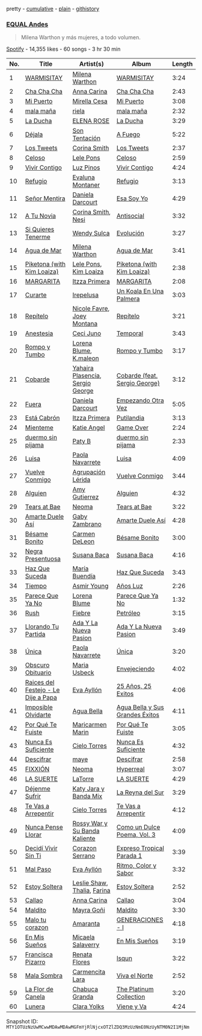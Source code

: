 pretty - [cumulative](/playlists/cumulative/37i9dQZF1DX27DJRLhzQiD.md) - [plain](/playlists/plain/37i9dQZF1DX27DJRLhzQiD) - [githistory](https://github.githistory.xyz/mackorone/spotify-playlist-archive/blob/main/playlists/plain/37i9dQZF1DX27DJRLhzQiD)

### [EQUAL Andes](https://open.spotify.com/playlist/37i9dQZF1DX27DJRLhzQiD)

> Milena Warthon y más mujeres, a todo volumen.

[Spotify](https://open.spotify.com/user/spotify) - 14,355 likes - 60 songs - 3 hr 30 min

| No. | Title | Artist(s) | Album | Length |
|---|---|---|---|---|
| 1 | [WARMISITAY](https://open.spotify.com/track/6PI8OSjXRVqzQA3S8lPnMl) | [Milena Warthon](https://open.spotify.com/artist/65vjAwgtLCwB1nQE7V5eMd) | [WARMISITAY](https://open.spotify.com/album/27BrKlycAoVnEUDz1v5amr) | 3:24 |
| 2 | [Cha Cha Cha](https://open.spotify.com/track/02r4y9kqU8GQYX2kg32n6W) | [Anna Carina](https://open.spotify.com/artist/7moMwCf6s2SVquYO0rrlR8) | [Cha Cha Cha](https://open.spotify.com/album/6FhtQQydH3Y6SNb1X6UgFn) | 2:43 |
| 3 | [Mi Puerto](https://open.spotify.com/track/2wh6HyExhr98sPSheAujlZ) | [Mirella Cesa](https://open.spotify.com/artist/72c8wfi2kFbRPRLuzT4rVj) | [Mi Puerto](https://open.spotify.com/album/3scDuyV2APpWofquaEGNTP) | 3:08 |
| 4 | [mala maña](https://open.spotify.com/track/1YXvGPJqEL11QY7Lg2yM31) | [riela](https://open.spotify.com/artist/5K3Lwty6gv1gtuPn3gcf3A) | [mala maña](https://open.spotify.com/album/6Cp3h4pPq3SUbVzQlFmr20) | 2:32 |
| 5 | [La Ducha](https://open.spotify.com/track/6K8b79GjwyTgg0Juafi5v1) | [ELENA ROSE](https://open.spotify.com/artist/0zO8yNnw5GQgutcIyXfGBY) | [La Ducha](https://open.spotify.com/album/3cRg2kyX1JIc1bCKnjbdnp) | 3:29 |
| 6 | [Déjala](https://open.spotify.com/track/4Aa6TYTI7q9SqnPKVA7Lfq) | [Son Tentación](https://open.spotify.com/artist/1KDHOxKG7fC0sp3HE8VfEi) | [A Fuego](https://open.spotify.com/album/3W7PrpNjJDSFkOpAiITb7m) | 5:22 |
| 7 | [Los Tweets](https://open.spotify.com/track/1Jh7skKg0LaCQHGXRtLf2g) | [Corina Smith](https://open.spotify.com/artist/7mXfsy3lF4kU0f2KTNKSr8) | [Los Tweets](https://open.spotify.com/album/4Rrdn0CXxUWpiCQqssrdRX) | 2:37 |
| 8 | [Celoso](https://open.spotify.com/track/33zcmmElV1YbRZe57biUjg) | [Lele Pons](https://open.spotify.com/artist/6i3DxIlAqnDkwELLw4aVrx) | [Celoso](https://open.spotify.com/album/0gXUZc4bTQzNqLvIyeObHm) | 2:59 |
| 9 | [Vivir Contigo](https://open.spotify.com/track/0XB66yNWY2LGLZrurpSkLG) | [Luz Pinos](https://open.spotify.com/artist/23D2NCgVNbve7gXb2AjOFM) | [Vivir Contigo](https://open.spotify.com/album/1QGGfBqYnDq2uwlVMDHLjs) | 4:24 |
| 10 | [Refugio](https://open.spotify.com/track/5iGcOpA2ZVzmpi5gqjHQEA) | [Evaluna Montaner](https://open.spotify.com/artist/52qzWdNUp6ebjcNsvgZSiC) | [Refugio](https://open.spotify.com/album/0USsWJfpUn9FLFTy4TaImn) | 3:13 |
| 11 | [Señor Mentira](https://open.spotify.com/track/7uebcjB4PNrMzTUdxCefno) | [Daniela Darcourt](https://open.spotify.com/artist/4exGY59juoSimpcH1NiuaR) | [Esa Soy Yo](https://open.spotify.com/album/0RLzeH2Sc7cbzCoUq5V4Lk) | 4:29 |
| 12 | [A Tu Novia](https://open.spotify.com/track/5HGyi8k0gzxmvz5G1X9faK) | [Corina Smith](https://open.spotify.com/artist/7mXfsy3lF4kU0f2KTNKSr8), [Nesi](https://open.spotify.com/artist/0f6U482Lbo91QNqNFH4Tat) | [Antisocial](https://open.spotify.com/album/0fymQT4sKyeNdAJoQi79Gz) | 3:32 |
| 13 | [Si Quieres Tenerme](https://open.spotify.com/track/5aOYQ6P64bDwlsld671J7Z) | [Wendy Sulca](https://open.spotify.com/artist/3LY2cnBt6jqLEdJco5NBE2) | [Evolución](https://open.spotify.com/album/4b9k435jzvtWVZ9OSM3QGA) | 3:27 |
| 14 | [Agua de Mar](https://open.spotify.com/track/5gIgObxUAIAvUqBW59uujT) | [Milena Warthon](https://open.spotify.com/artist/65vjAwgtLCwB1nQE7V5eMd) | [Agua de Mar](https://open.spotify.com/album/3o1hlsCJ1MdPQjQgomvF42) | 3:41 |
| 15 | [Piketona \(with Kim Loaiza\)](https://open.spotify.com/track/0MBbWL85frwcC7hKCQm4r7) | [Lele Pons](https://open.spotify.com/artist/6i3DxIlAqnDkwELLw4aVrx), [Kim Loaiza](https://open.spotify.com/artist/1QivQCLVipV61DiQiyV14A) | [Piketona \(with Kim Loaiza\)](https://open.spotify.com/album/4JWW3H1HSUA5beQdZ8oj8K) | 2:38 |
| 16 | [MARGARITA](https://open.spotify.com/track/308riuOIFK07a1PV34B0rt) | [Itzza Primera](https://open.spotify.com/artist/0PlTbBrPOOOmJzprmZ4cdM) | [MARGARITA](https://open.spotify.com/album/1eyhaoTknvItzUpYYLmx6S) | 2:08 |
| 17 | [Curarte](https://open.spotify.com/track/2zB5K2Ywzi9eOhj2KbsDZ4) | [Irepelusa](https://open.spotify.com/artist/3KaNWDYObY73SDpcZBRzuw) | [Un Koala En Una Palmera](https://open.spotify.com/album/3ZAYuvF9D2gG3Qflm4Ps4U) | 3:03 |
| 18 | [Repítelo](https://open.spotify.com/track/5IDjFFu1TMknvgKVAQ1CRX) | [Nicole Favre](https://open.spotify.com/artist/6CxqJ4K3JEBR1fz2lQJNN1), [Joey Montana](https://open.spotify.com/artist/3ATyg4fGC9F8trfb0GRWmX) | [Repítelo](https://open.spotify.com/album/1DNsExIHCqxBbQci0Qc5h3) | 3:21 |
| 19 | [Anestesia](https://open.spotify.com/track/5ro0BttdQXF8ElE53ixJ5h) | [Ceci Juno](https://open.spotify.com/artist/1ej99EpQv6okGltIakeNFu) | [Temporal](https://open.spotify.com/album/783Y6IMcxDPLDkFVKSXSXi) | 3:43 |
| 20 | [Rompo y Tumbo](https://open.spotify.com/track/7pIKhHmZFaG6gVnIoE8fXQ) | [Lorena Blume](https://open.spotify.com/artist/3rv2Lj8grP2g6UhyD98L6W), [K.maleon](https://open.spotify.com/artist/34fVIn6K9SI57pQ9nbsKa3) | [Rompo y Tumbo](https://open.spotify.com/album/17DDV6cMYnnz26zyF2szBE) | 3:17 |
| 21 | [Cobarde](https://open.spotify.com/track/3w0IdrfXrlmvESogOesvOf) | [Yahaira Plasencia](https://open.spotify.com/artist/7GEHoJXxJ6wnS8dbgm0b1E), [Sergio George](https://open.spotify.com/artist/4Ht1HigABvctq7wW4D3jAC) | [Cobarde \(feat\. Sergio George\)](https://open.spotify.com/album/5mfrI3ImlLIbkiMaMGM4Uo) | 3:12 |
| 22 | [Fuera](https://open.spotify.com/track/34QE9OSoB5EMflRXe6n0uo) | [Daniela Darcourt](https://open.spotify.com/artist/4exGY59juoSimpcH1NiuaR) | [Empezando Otra Vez](https://open.spotify.com/album/3smje1WslrnJuP7fn3PRCK) | 5:05 |
| 23 | [Está Cabrón](https://open.spotify.com/track/4MDNY9gZdhmk6YEjslxhgI) | [Itzza Primera](https://open.spotify.com/artist/0PlTbBrPOOOmJzprmZ4cdM) | [Putilandia](https://open.spotify.com/album/1vKI3h0ERKvGgZqP3dsBNa) | 3:13 |
| 24 | [Mienteme](https://open.spotify.com/track/1FRXYqJfNWcNCsuvsAPtHa) | [Katie Angel](https://open.spotify.com/artist/0yLrby88zlSxFax5EMnTGf) | [Game Over](https://open.spotify.com/album/1WI4WQY8cAYwofWkmqyZm9) | 2:24 |
| 25 | [duermo sin pijama](https://open.spotify.com/track/5UL2BK6DLcqjTeORNJZrrH) | [Paty B](https://open.spotify.com/artist/6Uj2QB9FBerTdckLZfCzPs) | [duermo sin pijama](https://open.spotify.com/album/48RwFsfdrq3EOs0LP8HE2y) | 2:33 |
| 26 | [Luisa](https://open.spotify.com/track/46yArd7VDfAZxKDGoKgE7Z) | [Paola Navarrete](https://open.spotify.com/artist/45nJ2GweSs0s4gWVGHLhYu) | [Luisa](https://open.spotify.com/album/41J6vPb5TIgniMbscw4s9w) | 4:09 |
| 27 | [Vuelve Conmigo](https://open.spotify.com/track/2BC7i4R4VYEpS4Z7n5DnEk) | [Agrupación Lérida](https://open.spotify.com/artist/69G64cEF3dvIU24OpNkDp6) | [Vuelve Conmigo](https://open.spotify.com/album/7MzVUXfTzdZelck07TcVt5) | 3:44 |
| 28 | [Alguien](https://open.spotify.com/track/06GNb7cUCN6YTQmzfFd2m1) | [Amy Gutierrez](https://open.spotify.com/artist/1jrfEx1kZc8BNPLQDC7kVR) | [Alguien](https://open.spotify.com/album/6Tm5rVXr3ofn5d5vK8U6ie) | 4:32 |
| 29 | [Tears at Bae](https://open.spotify.com/track/6pENXPucJChxJiDRnww8ds) | [Neoma](https://open.spotify.com/artist/1rS9ZvNEWqnKY19g6uiqip) | [Tears at Bae](https://open.spotify.com/album/3vi5FG3o3lIdbGG6Ztu3JF) | 3:22 |
| 30 | [Amarte Duele Así](https://open.spotify.com/track/35SW0fa2wxR7Jc7bqbt80n) | [Gaby Zambrano](https://open.spotify.com/artist/4jIRqX8X6rSrmxIIl1ytFX) | [Amarte Duele Así](https://open.spotify.com/album/5OqvTYnHOD4COdn8vxn021) | 4:28 |
| 31 | [Bésame Bonito](https://open.spotify.com/track/5wiP01qdBYlarxTj8uI40n) | [Carmen DeLeon](https://open.spotify.com/artist/6vVKjeD0dvsg5EVMEUxI1l) | [Bésame Bonito](https://open.spotify.com/album/5o9DsjFypLEtnfGvbSK9Zi) | 3:00 |
| 32 | [Negra Presentuosa](https://open.spotify.com/track/3jooX1EZOvGdaYaG52c6YS) | [Susana Baca](https://open.spotify.com/artist/1DiaZsjdOzFCdk7Dw9KIs0) | [Susana Baca](https://open.spotify.com/album/5rvmqZXWJaqmZC2FVzz4WS) | 4:16 |
| 33 | [Haz Que Suceda](https://open.spotify.com/track/536jJ35C2ffUenqA9e2JMx) | [María Buendía](https://open.spotify.com/artist/6Homgh6CeRc8pXDca1xmxw) | [Haz Que Suceda](https://open.spotify.com/album/3xPOdaKfRdSs39dEhWy04J) | 3:43 |
| 34 | [Tiempo](https://open.spotify.com/track/1nsiPGzcLFP9upVrzleLRW) | [Asmir Young](https://open.spotify.com/artist/2oUCnlGXMjbBgRBab3vb8E) | [Años Luz](https://open.spotify.com/album/0ohYJclEYAy8q6SkYAbXAR) | 2:26 |
| 35 | [Parece Que Ya No](https://open.spotify.com/track/0kjSIstqwUuMLNbQIb5sTV) | [Lorena Blume](https://open.spotify.com/artist/3rv2Lj8grP2g6UhyD98L6W) | [Parece Que Ya No](https://open.spotify.com/album/7Lf91xvNP0P95o2ETbenD9) | 1:32 |
| 36 | [Rush](https://open.spotify.com/track/5DwrfmCwc7ZtRl9vfYKOuv) | [Fiebre](https://open.spotify.com/artist/2C0r0f1ek76DLNLb6ls8ro) | [Petróleo](https://open.spotify.com/album/1nL346oiQcGOx91bEe3JQ0) | 3:15 |
| 37 | [Llorando Tu Partida](https://open.spotify.com/track/1JHE3fgK8QvaWdj2IjmzgL) | [Ada Y La Nueva Pasion](https://open.spotify.com/artist/19tl2bzCLRXDglG9AAozA0) | [Ada Y La Nueva Pasion](https://open.spotify.com/album/1oy6xKrcERrCYLqZxcqCdI) | 3:49 |
| 38 | [Única](https://open.spotify.com/track/3BmtYNRAzVoKjfOccz83Es) | [Paola Navarrete](https://open.spotify.com/artist/45nJ2GweSs0s4gWVGHLhYu) | [Única](https://open.spotify.com/album/6Abzs1QKczzZ2vVLSf1bH9) | 3:20 |
| 39 | [Obscuro Obituario](https://open.spotify.com/track/44ljBuq92yekvBQEcEa4cf) | [Maria Usbeck](https://open.spotify.com/artist/16pdeeyke2dzEJXSj0MPft) | [Envejeciendo](https://open.spotify.com/album/1ZNzA90PfZbJzmSFlWAO1k) | 4:02 |
| 40 | [Raices del Festejo \- Le Dije a Papa](https://open.spotify.com/track/4VufezCz0uNJknt5ffTtgs) | [Eva Ayllón](https://open.spotify.com/artist/6AQFORISOneOZkh6r1sGS2) | [25 Años, 25 Exitos](https://open.spotify.com/album/4fRHhR0AhoWhsSNCYg85xK) | 4:06 |
| 41 | [Imposible Olvidarte](https://open.spotify.com/track/0yPN0chyb4wxdGdlHKBDqm) | [Agua Bella](https://open.spotify.com/artist/4HKgCyUZMpl41vzhVXdhNy) | [Agua Bella y Sus Grandes Éxitos](https://open.spotify.com/album/2SumbKIZjNFcn3EcxcF2iG) | 4:11 |
| 42 | [Por Qué Te Fuiste](https://open.spotify.com/track/3xsy9cyy4k6glloiOWhQb0) | [Maricarmen Marin](https://open.spotify.com/artist/30RnihWZIvAL4xTLSj0Caz) | [Por Qué Te Fuiste](https://open.spotify.com/album/3KaNBGh5xcSMP9uZVd0zJd) | 3:05 |
| 43 | [Nunca Es Suficiente](https://open.spotify.com/track/0KFJIvtAx5VfrHPcIDV5as) | [Cielo Torres](https://open.spotify.com/artist/7AqX9JGo4WdLp5gPNSRoDJ) | [Nunca Es Suficiente](https://open.spotify.com/album/6pYclaUw0Iy0vjwYPiW5Eu) | 4:32 |
| 44 | [Descifrar](https://open.spotify.com/track/431vrxogdCt65ZSWfUrP1G) | [maye](https://open.spotify.com/artist/5ti5FPHgtaSf15KcUisZMt) | [Descifrar](https://open.spotify.com/album/0CNmIBrerT1NQGzIkm20eA) | 2:58 |
| 45 | [FIXXIÓN](https://open.spotify.com/track/7Hkfm6Yg7IH2VBmTGIjizg) | [Neoma](https://open.spotify.com/artist/1rS9ZvNEWqnKY19g6uiqip) | [Hyperreal](https://open.spotify.com/album/50ZzEixwx59PVmSUKthqId) | 3:07 |
| 46 | [LA SUERTE](https://open.spotify.com/track/1ZvH6ijf4f7kO2lpZK8Rie) | [LaTorre](https://open.spotify.com/artist/1jiEzyMQwfYcQtp19fwOTZ) | [LA SUERTE](https://open.spotify.com/album/31zundrva1JBJAprVqxsz8) | 4:29 |
| 47 | [Déjenme Sufrir](https://open.spotify.com/track/3kwM3eVq6Eoe64zm3spri2) | [Katy Jara y Banda Mix](https://open.spotify.com/artist/0gQ8SI9XgOALHs21Tcxkdb) | [La Reyna del Sur](https://open.spotify.com/album/2L6syCnwuNfHJuDiFKXBPM) | 3:29 |
| 48 | [Te Vas a Arrepentir](https://open.spotify.com/track/3EEH5ZZ74BJ5TV3rQAPbLi) | [Cielo Torres](https://open.spotify.com/artist/7AqX9JGo4WdLp5gPNSRoDJ) | [Te Vas a Arrepentir](https://open.spotify.com/album/3Mn6khCVmpcSk7g5991JmR) | 4:12 |
| 49 | [Nunca Pense Llorar](https://open.spotify.com/track/3oXF0sRycbyJUDRd5BqTUw) | [Rossy War y Su Banda Kaliente](https://open.spotify.com/artist/04laTTTa6l3hNn8a1EG7UQ) | [Como un Dulce Poema, Vol\. 3](https://open.spotify.com/album/0XdMiGlG64yiq2Np190XbY) | 4:09 |
| 50 | [Decidí Vivir Sin Ti](https://open.spotify.com/track/6dQnfkXZU4ikIk8V54bwVI) | [Corazon Serrano](https://open.spotify.com/artist/4UuICMmKQKNyCJfBg6lFFD) | [Expreso Tropical Parada 1](https://open.spotify.com/album/5uoW9SUUtQ17G3pLHwdmV9) | 3:39 |
| 51 | [Mal Paso](https://open.spotify.com/track/0WQxjCbARUvuQU9qV132td) | [Eva Ayllón](https://open.spotify.com/artist/6AQFORISOneOZkh6r1sGS2) | [Ritmo, Color y Sabor](https://open.spotify.com/album/2DRnZ7W7xkPcjlFwOND41f) | 3:32 |
| 52 | [Estoy Soltera](https://open.spotify.com/track/597HxeFN4prkOZml250ZhR) | [Leslie Shaw](https://open.spotify.com/artist/3bAPo06XsUX6fo8iHYUqH7), [Thalia](https://open.spotify.com/artist/23wEWD21D4TPYiJugoXmYb), [Farina](https://open.spotify.com/artist/7cYik4OyfBXYV5Z2TI7p90) | [Estoy Soltera](https://open.spotify.com/album/5WZfuGX8Ca4eaes5LYxk22) | 2:52 |
| 53 | [Callao](https://open.spotify.com/track/6nTZdy0g6OmvMMiCO2mmz3) | [Anna Carina](https://open.spotify.com/artist/7moMwCf6s2SVquYO0rrlR8) | [Callao](https://open.spotify.com/album/1OgHuBpc4AZ88BVFgRajO9) | 3:04 |
| 54 | [Maldito](https://open.spotify.com/track/5JeuAHIghPJs6XSNIW8JCQ) | [Mayra Goñi](https://open.spotify.com/artist/1JKrt7a4sLz6t0cYXBaTxB) | [Maldito](https://open.spotify.com/album/2yUoJY37l0YyovqQ1h6yRy) | 3:30 |
| 55 | [Malo tu corazon](https://open.spotify.com/track/4s5AbfnGmq1oRB4cTrR41M) | [Amaranta](https://open.spotify.com/artist/18MbBAbtk2Knvmk75JXFqd) | [GENERACIONES \- I](https://open.spotify.com/album/2znOsynR8x4Lhi8T3Jmjh3) | 4:18 |
| 56 | [En Mis Sueños](https://open.spotify.com/track/2VcaRHo67bYVqGE3jTMxgN) | [Micaela Salaverry](https://open.spotify.com/artist/2kihOo2Sxwt99sOHc7KFeo) | [En Mis Sueños](https://open.spotify.com/album/1vD0S9OkuoWrIT6734vTfB) | 3:19 |
| 57 | [Francisca Pizarro](https://open.spotify.com/track/5BrXQ6EowW6F5EnSiFHc9w) | [Renata Flores](https://open.spotify.com/artist/3TZtFZu2rmUnoE0kr8QxdT) | [Isqun](https://open.spotify.com/album/2nZxBElNZX5Ho4h4XAaAt7) | 3:22 |
| 58 | [Mala Sombra](https://open.spotify.com/track/23y2ZM0Zp4f1uOt0grl9KU) | [Carmencita Lara](https://open.spotify.com/artist/66w4fQLV82B4bqFzeNAhde) | [Viva el Norte](https://open.spotify.com/album/2Opqxeq1Y9Gm7MLVO4XyUc) | 2:52 |
| 59 | [La Flor de Canela](https://open.spotify.com/track/3WhQJVHA1ilGCE6x2HYdS4) | [Chabuca Granda](https://open.spotify.com/artist/5tEUnEwJfkZDP2ZuLy4Fzu) | [The Platinum Collection](https://open.spotify.com/album/2LmwGG63vYukETIXU71Sc0) | 3:20 |
| 60 | [Lunera](https://open.spotify.com/track/0XM0WuCkBWXL3ADRDUeuHS) | [Clara Yolks](https://open.spotify.com/artist/7EGQpkwkyAgaJSgnRGHJ59) | [Viene y Va](https://open.spotify.com/album/4Vupbn7Bk1mBxLxQnbONDr) | 4:24 |

Snapshot ID: `MTY1OTUzNzUwMCwwMDAwMDAwMGFmYjRlNjcxOTZlZDQ3MzUzNmE0NzUyNTM0N2I1MjNm`
